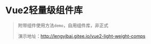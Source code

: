 # Vue2轻量级组件库

> 附带组件使用方法`demo`，自用组件库，非正式
>
> 演示地址：http://lengyibai.gitee.io/vue2-light-weight-comps
